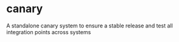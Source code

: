 # canary
A standalone canary system to ensure a stable release and test all integration points across systems
